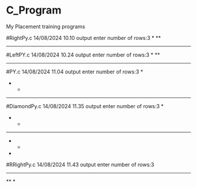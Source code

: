 # C_Program
My Placement training programs

#RightPy.c 14/08/2024 10.10
output 
enter number of rows:3
*
**
***

#LeftPY.c 14/08/2024 10.24
output 
enter number of rows:3
  *
 **
***

#PY.c 14/08/2024 11.04
output 
enter number of rows:3
  *
 * *
* * *

#DiamondPy.c 14/08/2024 11.35
output 
enter number of rows:3
  *
 * *
* * *
 * *
  *

#RRightPy.c 14/08/2024 11.43
output 
enter number of rows:3
***
**
*


